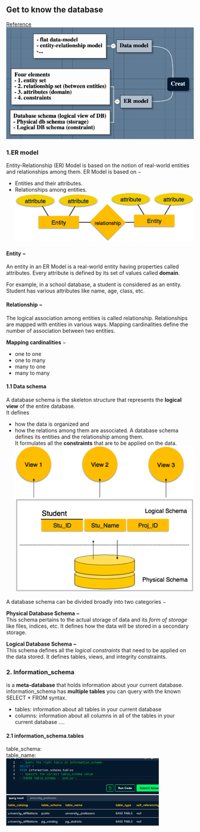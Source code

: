 ## Get to know the database
[Reference](https://www.tutorialspoint.com/dbms/dbms_data_schemas.htm)  
![](.SQL_server_images/b7244d3e.png)

### 1.ER model
Entity-Relationship (ER) Model is based on the notion of real-world entities and relationships among them.
ER Model is based on −

- Entities and their attributes.
- Relationships among entities.   
![](.SQL_server_images/d171d42e.png)

#### Entity − 
An entity in an ER Model is a real-world entity having properties called attributes. 
Every attribute is defined by its set of values called **domain**. 

For example, in a school database, a student is considered as an entity. 
Student has various attributes like name, age, class, etc.

#### Relationship − 
The logical association among entities is called relationship. 
Relationships are mapped with entities in various ways. 
Mapping cardinalities define the number of association between two entities.

**Mapping cardinalities** −

- one to one
- one to many
- many to one
- many to many


#### 1.1 Data schema
A database schema is the skeleton structure that represents the **logical view** of the entire database.   
It defines 
- how the data is organized and 
- how the relations among them are associated. 
A database schema defines its entities and the relationship among them.  
It formulates all the **constraints** that are to be applied on the data.  
![](.SQL_server_images/a48dbcb3.png)

A database schema can be divided broadly into two categories −

**Physical Database Schema −**   
This schema pertains to the actual storage of data and its _form of storage_ like files, 
indices, etc. 
It defines how the data will be stored in a secondary storage.

**Logical Database Schema −**   
This schema defines all the _logical constraints_ that need to be applied on the data stored. 
It defines tables, views, and integrity constraints.


### 2. Information_schema 
is a **meta-database** that holds information about your current database. 
information_schema has **multiple tables** you can query with the known SELECT * FROM syntax.

- tables: information about all tables in your current database
- columns: information about all columns in all of the tables in your current database
....
#### 2.1 information_schema.tables
table_schema:  
table_name:  
![](.SQL_server_images/264aaded.png)


